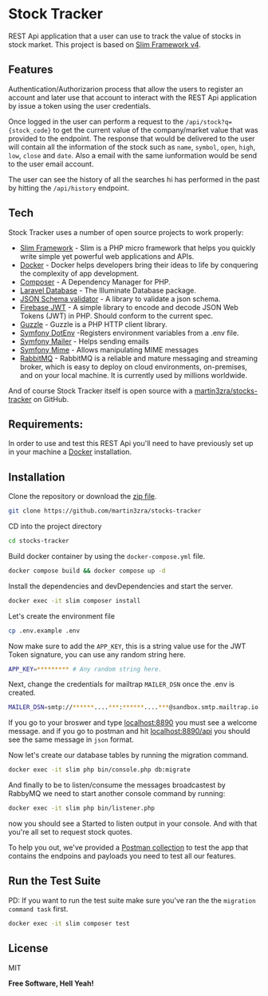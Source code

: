 # Stock Tracker

REST Api application that a user can use to track the value of stocks in stock market. This project is based on [Slim Framework v4](https://www.slimframework.com/docs/v4/).

## Features

Authentication/Authorizarion process that allow the users to register an account and later use that account to interact with the REST Api application by issue a token using the user credentials.

Once logged in the user can perform a request to the `/api/stock?q={stock_code}` to get the current value of the company/market value that was provided to the endpoint. The response that would be delivered to the user will contain all the information of the stock such as `name`, `symbol`, `open`, `high`, `low`, `close` and `date`. Also a email with the same iunformation would be send to the user email account.

The user can see the history of all the searches hi has performed in the past by hitting the `/api/history` endpoint.

## Tech

Stock Tracker uses a number of open source projects to work properly:

- [Slim Framework](https://www.slimframework.com/docs/v4/) - Slim is a PHP micro framework that helps you quickly write simple yet powerful web applications and APIs.
- [Docker](https://www.docker.com/) - Docker helps developers bring their ideas to life by conquering the complexity of app development.
- [Composer](https://getcomposer.org) - A Dependency Manager for PHP.
- [Laravel Database](https://github.com/illuminate/database) - The Illuminate Database package.
- [JSON Schema validator](https://github.com/jsonrainbow/json-schema) - A library to validate a json schema.
- [Firebase JWT](https://github.com/firebase/php-jwt) - A simple library to encode and decode JSON Web Tokens (JWT) in PHP. Should conform to the current spec.
- [Guzzle](https://github.com/guzzle/guzzle) - Guzzle is a PHP HTTP client library.
- [Symfony DotEnv](https://github.com/symfony/dotenv) -Registers environment variables from a .env file.
- [Symfony Mailer](https://github.com/symfony/mailer) - Helps sending emails
- [Symfony Mime](https://github.com/symfony/mime) - Allows manipulating MIME messages
- [RabbitMQ](https://www.rabbitmq.com) - RabbitMQ is a reliable and mature messaging and streaming broker, which is easy to deploy on cloud environments, on-premises, and on your local machine. It is currently used by millions worldwide.

And of course Stock Tracker itself is open source with a [martin3zra/stocks-tracker](https://github.com/martin3zra/stocks-tracker) on GitHub.

## Requirements:
In order to use and test this REST Api you'll need to have previously set up in your machine a [Docker](https://www.docker.com/) installation.

## Installation

Clone the repository or download the [zip file](https://github.com/martin3zra/stocks-tracker/archive/refs/heads/main.zip).
```sh
git clone https://github.com/martin3zra/stocks-tracker
```

CD into the project directory
```sh
cd stocks-tracker
```

Build docker container by using the `docker-compose.yml` file.
```sh
docker compose build && docker compose up -d
```

Install the dependencies and devDependencies and start the server.

```sh
docker exec -it slim composer install
```

Let's create the environment file
```sh
cp .env.example .env
```
 
Now make sure to add the `APP_KEY`, this is a string value use for the JWT Token signature, you can use any random string here.
```sh
APP_KEY=********* # Any random string here.
```

Next, change the credentials for mailtrap `MAILER_DSN` once the .env is created.
```sh
MAILER_DSN=smtp://******....***:******....***@sandbox.smtp.mailtrap.io:2525?encryption=ssl&auth_mode=login
```


If you go to your broswer and type [localhost:8890](http://localhost:8890) you must see a welcome message. and if you go to postman and hit [localhost:8890/api](http://localhost:8890/api) you should see the same message in `json` format.

Now let's create our database tables by running the migration command.
```sh
docker exec -it slim php bin/console.php db:migrate
```

And finally to be to listen/consume the messages broadcastest by RabbyMQ we need to start another console command by running:
```sh
docker exec -it slim php bin/listener.php
```
now you should see a Started to listen output in your console. And with that you're all set to request stock quotes.

To help you out, we've provided a [Postman collection](https://github.com/martin3zra/stocks-tracker/blob/main/Stock%20Tracker.postman_collection.json) to test the app that contains the endpoins and payloads you need to test all our features.

## Run the Test Suite
PD: If you want to run the test suite make sure you've ran the the `migration command task` first.
```sh
docker exec -it slim composer test
```

## License

MIT

**Free Software, Hell Yeah!**
